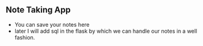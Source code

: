 ## Note Taking App
- You can save your notes here
- later I will add sql in the flask by which we can handle our notes in a well fashion.